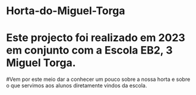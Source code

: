 # Horta-do-Miguel-Torga
# Este projecto foi realizado em 2023 em conjunto com a Escola EB2, 3 Miguel Torga.
#Vem por este meio dar a conhecer um pouco sobre a nossa horta e sobre o que servimos aos alunos diretamente vindos da escola.
